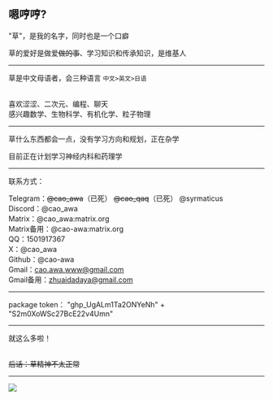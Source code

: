 ## 嗯哼哼?
"草"，是我的名字，同时也是一个口癖

草的爱好是做爱~~做的事~~、学习知识和传承知识，是维基人
<hr>

草是中文母语者，会三种语言 ``` 中文>英文>日语 ```

\
喜欢涩涩、二次元、编程、聊天 \
感兴趣数学、生物科学、有机化学、粒子物理

<hr>
草什么东西都会一点，没有学习方向和规划，正在杂学

目前正在计划学习神经内科和药理学

<hr>
联系方式：

Telegram：~~@cao_awa~~（已死） ~~@cao_qaq~~（已死） @syrmaticus\
Discord：@cao_awa\
Matrix：@cao_awa:matrix.org\
Matrix备用：@cao-awa:matrix.org\
QQ：1501917367\
X：@cao_awa\
Github：@cao-awa\
Gmail：cao.awa.www@gmail.com\
Gmail备用：zhuaidadaya@gmail.com

<hr>
package token：
"ghp_UgALm1Ta2ONYeNh" + "S2m0XoWSc27BcE22v4Umn"

<hr>
就这么多啦！

\
~~后话：草精神不太正常~~
<hr>

![](https://count.getloli.com/get/@cao-awa.github.readme?theme=rule34)
